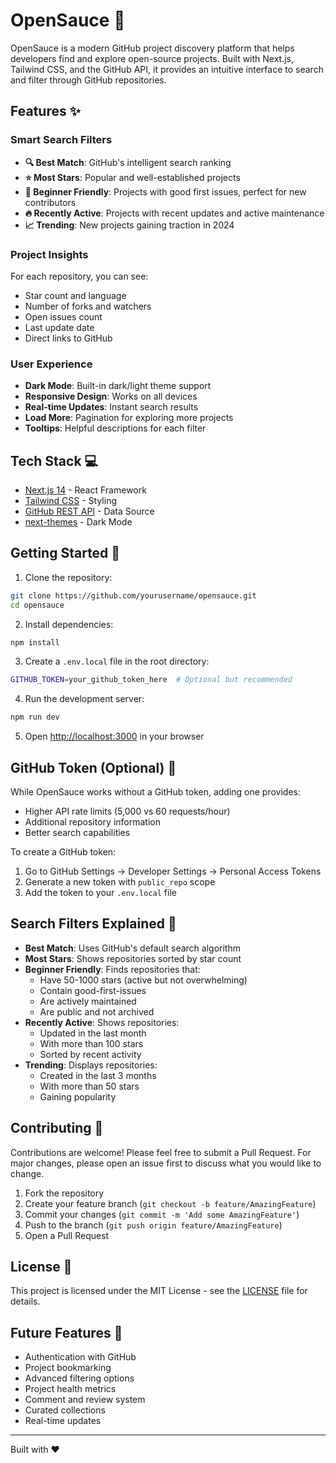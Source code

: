 # OpenSauce 🚀

OpenSauce is a modern GitHub project discovery platform that helps developers find and explore open-source projects. Built with Next.js, Tailwind CSS, and the GitHub API, it provides an intuitive interface to search and filter through GitHub repositories.

## Features ✨

### Smart Search Filters
- **🔍 Best Match**: GitHub's intelligent search ranking
- **⭐ Most Stars**: Popular and well-established projects
- **🌱 Beginner Friendly**: Projects with good first issues, perfect for new contributors
- **🔥 Recently Active**: Projects with recent updates and active maintenance
- **📈 Trending**: New projects gaining traction in 2024

### Project Insights
For each repository, you can see:
- Star count and language
- Number of forks and watchers
- Open issues count
- Last update date
- Direct links to GitHub

### User Experience
- **Dark Mode**: Built-in dark/light theme support
- **Responsive Design**: Works on all devices
- **Real-time Updates**: Instant search results
- **Load More**: Pagination for exploring more projects
- **Tooltips**: Helpful descriptions for each filter

## Tech Stack 💻

- [Next.js 14](https://nextjs.org/) - React Framework
- [Tailwind CSS](https://tailwindcss.com/) - Styling
- [GitHub REST API](https://docs.github.com/en/rest) - Data Source
- [next-themes](https://github.com/pacocoursey/next-themes) - Dark Mode

## Getting Started 🚀

1. Clone the repository:
```bash
git clone https://github.com/yourusername/opensauce.git
cd opensauce
```

2. Install dependencies:
```bash
npm install
```

3. Create a `.env.local` file in the root directory:
```bash
GITHUB_TOKEN=your_github_token_here  # Optional but recommended
```

4. Run the development server:
```bash
npm run dev
```

5. Open [http://localhost:3000](http://localhost:3000) in your browser

## GitHub Token (Optional) 🔑

While OpenSauce works without a GitHub token, adding one provides:
- Higher API rate limits (5,000 vs 60 requests/hour)
- Additional repository information
- Better search capabilities

To create a GitHub token:
1. Go to GitHub Settings → Developer Settings → Personal Access Tokens
2. Generate a new token with `public_repo` scope
3. Add the token to your `.env.local` file

## Search Filters Explained 🔎

- **Best Match**: Uses GitHub's default search algorithm
- **Most Stars**: Shows repositories sorted by star count
- **Beginner Friendly**: Finds repositories that:
  - Have 50-1000 stars (active but not overwhelming)
  - Contain good-first-issues
  - Are actively maintained
  - Are public and not archived
- **Recently Active**: Shows repositories:
  - Updated in the last month
  - With more than 100 stars
  - Sorted by recent activity
- **Trending**: Displays repositories:
  - Created in the last 3 months
  - With more than 50 stars
  - Gaining popularity

## Contributing 🤝

Contributions are welcome! Please feel free to submit a Pull Request. For major changes, please open an issue first to discuss what you would like to change.

1. Fork the repository
2. Create your feature branch (`git checkout -b feature/AmazingFeature`)
3. Commit your changes (`git commit -m 'Add some AmazingFeature'`)
4. Push to the branch (`git push origin feature/AmazingFeature`)
5. Open a Pull Request

## License 📝

This project is licensed under the MIT License - see the [LICENSE](LICENSE) file for details.

## Future Features 🔮

- Authentication with GitHub
- Project bookmarking
- Advanced filtering options
- Project health metrics
- Comment and review system
- Curated collections
- Real-time updates

---

Built with ❤️
